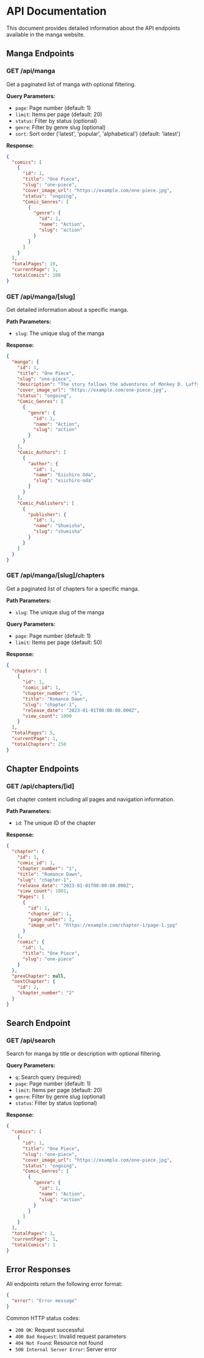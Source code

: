 # API Documentation

This document provides detailed information about the API endpoints available in the manga website.

## Manga Endpoints

### GET /api/manga

Get a paginated list of manga with optional filtering.

**Query Parameters:**
- `page`: Page number (default: 1)
- `limit`: Items per page (default: 20)
- `status`: Filter by status (optional)
- `genre`: Filter by genre slug (optional)
- `sort`: Sort order ('latest', 'popular', 'alphabetical') (default: 'latest')

**Response:**
```json
{
  "comics": [
    {
      "id": 1,
      "title": "One Piece",
      "slug": "one-piece",
      "cover_image_url": "https://example.com/one-piece.jpg",
      "status": "ongoing",
      "Comic_Genres": [
        {
          "genre": {
            "id": 1,
            "name": "Action",
            "slug": "action"
          }
        }
      ]
    }
  ],
  "totalPages": 10,
  "currentPage": 1,
  "totalComics": 200
}
```

### GET /api/manga/[slug]

Get detailed information about a specific manga.

**Path Parameters:**
- `slug`: The unique slug of the manga

**Response:**
```json
{
  "manga": {
    "id": 1,
    "title": "One Piece",
    "slug": "one-piece",
    "description": "The story follows the adventures of Monkey D. Luffy...",
    "cover_image_url": "https://example.com/one-piece.jpg",
    "status": "ongoing",
    "Comic_Genres": [
      {
        "genre": {
          "id": 1,
          "name": "Action",
          "slug": "action"
        }
      }
    ],
    "Comic_Authors": [
      {
        "author": {
          "id": 1,
          "name": "Eiichiro Oda",
          "slug": "eiichiro-oda"
        }
      }
    ],
    "Comic_Publishers": [
      {
        "publisher": {
          "id": 1,
          "name": "Shueisha",
          "slug": "shueisha"
        }
      }
    ]
  }
}
```

### GET /api/manga/[slug]/chapters

Get a paginated list of chapters for a specific manga.

**Path Parameters:**
- `slug`: The unique slug of the manga

**Query Parameters:**
- `page`: Page number (default: 1)
- `limit`: Items per page (default: 50)

**Response:**
```json
{
  "chapters": [
    {
      "id": 1,
      "comic_id": 1,
      "chapter_number": "1",
      "title": "Romance Dawn",
      "slug": "chapter-1",
      "release_date": "2023-01-01T00:00:00.000Z",
      "view_count": 1000
    }
  ],
  "totalPages": 5,
  "currentPage": 1,
  "totalChapters": 250
}
```

## Chapter Endpoints

### GET /api/chapters/[id]

Get chapter content including all pages and navigation information.

**Path Parameters:**
- `id`: The unique ID of the chapter

**Response:**
```json
{
  "chapter": {
    "id": 1,
    "comic_id": 1,
    "chapter_number": "1",
    "title": "Romance Dawn",
    "slug": "chapter-1",
    "release_date": "2023-01-01T00:00:00.000Z",
    "view_count": 1001,
    "Pages": [
      {
        "id": 1,
        "chapter_id": 1,
        "page_number": 1,
        "image_url": "https://example.com/chapter-1/page-1.jpg"
      }
    ],
    "comic": {
      "id": 1,
      "title": "One Piece",
      "slug": "one-piece"
    }
  },
  "prevChapter": null,
  "nextChapter": {
    "id": 2,
    "chapter_number": "2"
  }
}
```

## Search Endpoint

### GET /api/search

Search for manga by title or description with optional filtering.

**Query Parameters:**
- `q`: Search query (required)
- `page`: Page number (default: 1)
- `limit`: Items per page (default: 20)
- `genre`: Filter by genre slug (optional)
- `status`: Filter by status (optional)

**Response:**
```json
{
  "comics": [
    {
      "id": 1,
      "title": "One Piece",
      "slug": "one-piece",
      "cover_image_url": "https://example.com/one-piece.jpg",
      "status": "ongoing",
      "Comic_Genres": [
        {
          "genre": {
            "id": 1,
            "name": "Action",
            "slug": "action"
          }
        }
      ]
    }
  ],
  "totalPages": 1,
  "currentPage": 1,
  "totalComics": 1
}
```

## Error Responses

All endpoints return the following error format:

```json
{
  "error": "Error message"
}
```

Common HTTP status codes:
- `200 OK`: Request successful
- `400 Bad Request`: Invalid request parameters
- `404 Not Found`: Resource not found
- `500 Internal Server Error`: Server error
